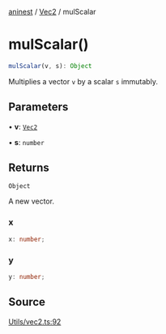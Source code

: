 [aninest](../../index.md) / [Vec2](../index.md) / mulScalar

# mulScalar()

```ts
mulScalar(v, s): Object
```

Multiplies a vector `v` by a scalar `s` immutably.

## Parameters

• **v**: [`Vec2`](../type-aliases/Vec2.md)

• **s**: `number`

## Returns

`Object`

A new vector.

### x

```ts
x: number;
```

### y

```ts
y: number;
```

## Source

[Utils/vec2.ts:92](https://github.com/plexigraph/aninest/blob/9e50535/src/Utils/vec2.ts#L92)
